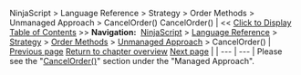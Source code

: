 ﻿
NinjaScript \> Language Reference \> Strategy \> Order Methods \> Unmanaged Approach \> CancelOrder()
CancelOrder()
| \<\< [Click to Display Table of Contents](unmanaged_cancelorder.md) \>\> **Navigation:**     [NinjaScript](ninjascript-1.md) \> [Language Reference](language_reference_wip-1.md) \> [Strategy](strategy-1.md) \> [Order Methods](order_methods-1.md) \> [Unmanaged Approach](unmanaged_approach-1.md) \> CancelOrder() | [Previous page](unmanaged_approach-1.md) [Return to chapter overview](unmanaged_approach-1.md) [Next page](unmanaged_changeorder-1.md) |
| --- | --- |
Please see the "[CancelOrder()](managed_cancelorder-1.md)" section under the "Managed Approach".
